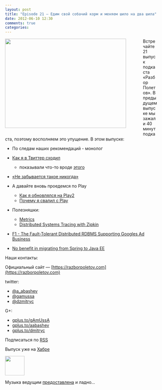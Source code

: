 ```yaml
---
layout: post
title: "Episode 21 — Едим свой собачий корм и меняем шило на два шила"
date: 2012-06-10 12:30
comments: true
categories: 
---
```


<a href="http://3.bp.blogspot.com/-hh4V2jbWfOM/T91Thn8t7uI/AAAAAAAAIcQ/emGHMq_4hMI/s1600/spring%253Fok%2521.jpg" imageanchor="1" style="clear: left; float: left; margin-bottom: 1em; margin-right: 2em; padding-right: 2em"><img border="0" height="295" src="http://3.bp.blogspot.com/-hh4V2jbWfOM/T91Thn8t7uI/AAAAAAAAIcQ/emGHMq_4hMI/s400/spring%253Fok%2521.jpg" width="400" /></a>

Встречайте 21 выпуск подкаста «Разбор Полетов». В предыдущем выпуске мы зажали 40 минут подкаста, поэтому восполняем это упущение. В этом выпуске:

- По следам наших рекомендаций - монолог
- [Как я в Твиттер сходил](https://plus.google.com/117481599451076280717/posts/95Pg2TToXsQ)
	* показывали что-то вроде [этого](http://www.infoq.com/presentations/Timelines-Twitter)
- [«Не забывается такое никогда»](http://paulasmuth.com/blog/a_bug_i_wont_forget/)
- А давайте вновь проедемся по Play
  	* [Как я обновлялся на Play2](http://raibledesigns.com/rd/entry/upgrading_to_play_2_anorm)
  	* [Почему я свалил с Play](http://whilefalse.blogspot.com/2012/03/why-im-moving-away-from-play-framework.html?m=1)

- Полезняшки:
    * [Metrics](http://metrics.codahale.com/)
    * [Distributed Systems Tracing with Zipkin](http://engineering.twitter.com/2012/06/distributed-systems-tracing-with-zipkin.html)

- [F1 - The Fault-Tolerant Distributed RDBMS Supporting Googles Ad Business](http://research.google.com/pubs/pub38125.html)
- [No benefit in migrating from Spring to Java EE](http://www.enhance-ict.com/2012/06/06/no-benefit-in-migrating-from-spring-to-java-ee/)

Наши контакты:

Официальный сайт — [https://razborpoletov.com](https://razborpoletov.com)

twitter: 

 * [@a_abashev](https://twitter.com/#!/a_abashev) 
 * [@gamussa](https://twitter.com/#!/gamussa)
 * [@dzmitryc](https://twitter.com/#!/dzmitryc)

G+:

 * [gplus.to/gAmUssA](http://gplus.to/gAmUssA) 
 * [gplus.to/aabashev](http://gplus.to/aabashev) 
 * [gplus.to/dmitryc](http://gplus.to/dmitryc)

<!-- player goes here-->
<audio preload="none">
  <source src="http://traffic.libsyn.com/razborpoletov/razbor_21.mp3" type="audio/mp3" />
  Your browser does not support the audio tag.
</audio>

Подписаться по [RSS](http://feeds.feedburner.com/razbor-podcast)
<!-- habralink goes here-->
Выпуск уже на [Хабре](http://habrahabr.ru/post/145957/)
<!-- episode file link goes here-->
<a href="http://traffic.libsyn.com/razborpoletov/razbor_21.mp3" imageanchor="1" style="clear: left; margin-bottom: 1em; margin-left: auto; margin-right: 2em;"><img border="0" height="64" src="https://razborpoletov.com/images/mp3.png" width="64" /></a>

Музыка ведущим [предоставлена](http://www.audiobank.fm/single-music/27/111/More-And-Less/) и ладно...
